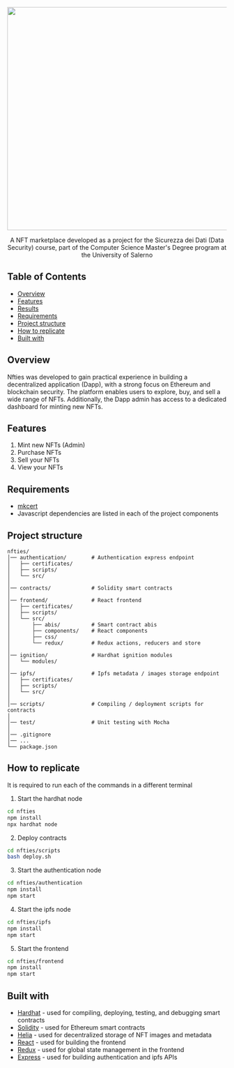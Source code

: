 <p align="center">
  <img src="https://github.com/user-attachments/assets/c1275780-27a0-4c19-9e65-58f3b9315289" width="512" heigth="120">
</p>


<p align="center">
  A NFT marketplace developed as a project for the Sicurezza dei Dati (Data Security) course, part of the Computer Science Master's Degree program at the University of Salerno
</p>


## Table of Contents
- [Overview](#Overview)
- [Features](#Features)
- [Results](#Results)
- [Requirements](#Requirements)
- [Project structure](#Project-structure)
- [How to replicate](#How-to-replicate)
- [Built with](#Built-with)


## Overview 
<p>
Nfties was developed to gain practical experience in building a decentralized application (Dapp), with a strong focus on Ethereum and blockchain security. The platform enables users to explore, buy, and sell a wide range of NFTs. Additionally, the Dapp admin has access to a dedicated dashboard for minting new NFTs.
</p>


## Features
1) Mint new NFTs (Admin)
2) Purchase NFTs
3) Sell your NFTs
4) View your NFTs


## Requirements 
- [mkcert](https://github.com/awsaf49/artifact)
- Javascript dependencies are listed in each of the project components

## Project structure
```
nfties/
│── authentication/        # Authentication express endpoint
│   ├── certificates/
│   ├── scripts/			
│   └── src/       	
│
│── contracts/             # Solidity smart contracts
│
│── frontend/              # React frontend
│   ├── certificates/      
│   ├── scripts/			
│   └── src/               
│       ├── abis/          # Smart contract abis
│       ├── components/    # React components
│       ├── css/
│       └── redux/         # Redux actions, reducers and store
│ 
│── ignition/              # Hardhat ignition modules
│   └── modules/     
│
│── ipfs/                  # Ipfs metadata / images storage endpoint
│   ├── certificates/
│   ├── scripts/			
│   └── src/ 
│
│── scripts/               # Compiling / deployment scripts for contracts 
│
│── test/                  # Unit testing with Mocha 
│
│── .gitignore
│── ...         
└── package.json
```          


## How to replicate
It is required to run each of the commands in a different terminal
1) Start the hardhat node
```bash
cd nfties
npm install
npx hardhat node
```
2) Deploy contracts
```bash
cd nfties/scripts
bash deploy.sh
```
3) Start the authentication node
```bash
cd nfties/authentication
npm install
npm start
```
4) Start the ipfs node
```bash
cd nfties/ipfs
npm install
npm start
```
5) Start the frontend
```bash
cd nfties/frontend
npm install
npm start
```


## Built with
- [Hardhat](https://hardhat.org/hardhat-network/docs/overview) - used for compiling, deploying, testing, and debugging smart contracts
- [Solidity](https://soliditylang.org) - used for Ethereum smart contracts
- [Helia](https://helia.io) - used for decentralized storage of NFT images and metadata
- [React](https://it.legacy.reactjs.org) - used for building the frontend 
- [Redux](https://redux.js.org) - used for global state management in the frontend
- [Express](https://expressjs.com) - used for building authentication and ipfs APIs
